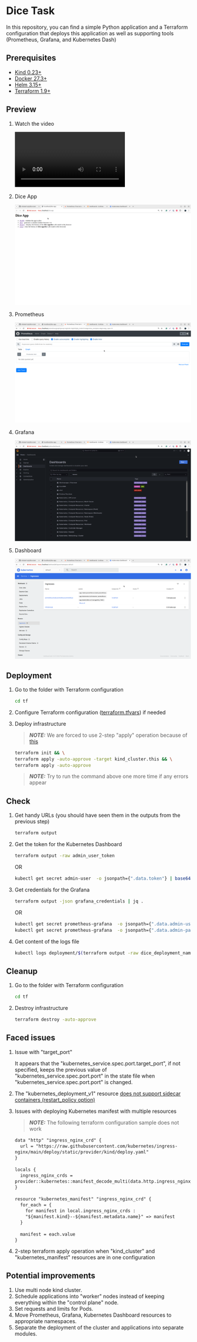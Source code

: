 # Dice Task

In this repository, you can find a simple Python application and a Terraform configuration that deploys this application as well as supporting tools (Prometheus, Grafana, and Kubernetes Dash)

## Prerequisites

* [Kind 0.23+](https://kind.sigs.k8s.io/docs/user/quick-start/#installation)
* [Docker 27.3+](https://docs.docker.com/engine/install/)
* [Helm 3.15+](https://helm.sh/docs/intro/install/)
* [Terraform 1.9+](https://developer.hashicorp.com/terraform/install)

## Preview

1. Watch the video

    ![Watch the video](https://raw.githubusercontent.com/mikalai-hryb/dice-app/main/docs/everything.webm)

2. Dice App

    ![Dice App](docs/dice-app.png)

3. Prometheus

    ![Prometheus](docs/prometheus.png)

4. Grafana

    ![Grafana](docs/grafana.png)

5. Dashboard

    ![Dashboard](docs/dashboard.png)

## Deployment

1. Go to the folder with Terraform configuration

    ```bash
    cd tf
    ```

2. Configure Terraform configuration ([terraform.tfvars](./tf/terraform.tfvars)) if needed

3. Deploy infrastructure

    > **_NOTE:_**  We are forced to use 2-step "apply" operation because of [this](https://github.com/hashicorp/terraform-provider-kubernetes/issues/1775#issuecomment-1193859982)

    ```bash
    terraform init && \
    terraform apply -auto-approve -target kind_cluster.this && \
    terraform apply -auto-approve
    ```

    > **_NOTE:_** Try to run the command above one more time if any errors appear

## Check

1. Get handy URLs (you should have seen them in the outputs from the previous step)

    ```bash
    terraform output
    ```

2. Get the token for the Kubernetes Dashboard

    ```bash
    terraform output -raw admin_user_token
    ```

    OR

    ```bash
    kubectl get secret admin-user  -o jsonpath={".data.token"} | base64 -d
    ```

3. Get credentials for the Grafana

    ```bash
    terraform output -json grafana_credentials | jq .
    ```

    OR

    ```bash
    kubectl get secret prometheus-grafana  -o jsonpath={".data.admin-user"} | base64 -d
    kubectl get secret prometheus-grafana  -o jsonpath={".data.admin-password"} | base64 -d
    ```

4. Get content of the logs file

    ```bash
    kubectl logs deployment/$(terraform output -raw dice_deployment_name) -c sidecar
    ```

## Cleanup

1. Go to the folder with Terraform configuration

    ```bash
    cd tf
    ```

2. Destroy infrastructure

    ```bash
    terraform destroy -auto-approve
    ```

## Faced issues

1. Issue with "target_port"

    It appears that the "kubernetes_service.spec.port.target_port", if not specified, keeps the previous value of "kubernetes_service.spec.port.port" in the state file when "kubernetes_service.spec.port.port" is changed.

2. The "kubernetes_deployment_v1" resource [does not support sidecar containers (restart_policy option)](https://github.com/hashicorp/terraform-provider-kubernetes/issues/2446)

3. Issues with deploying Kubernetes manifest with multiple resources

    > **_NOTE:_** The following terraform configuration sample does not work

    ```hcl
    data "http" "ingress_nginx_crd" {
      url = "https://raw.githubusercontent.com/kubernetes/ingress-nginx/main/deploy/static/provider/kind/deploy.yaml"
    }

    locals {
      ingress_nginx_crds = provider::kubernetes::manifest_decode_multi(data.http.ingress_nginx_crd.response_body)
    }

    resource "kubernetes_manifest" "ingress_nginx_crd" {
      for_each = {
        for manifest in local.ingress_nginx_crds :
        "${manifest.kind}--${manifest.metadata.name}" => manifest
      }

      manifest = each.value
    }
    ```

4. 2-step terraform apply operation when "kind_cluster" and "kubernetes_manifest" resources are in one configuration

## Potential improvements

1. Use multi node kind cluster.
2. Schedule applications into "worker" nodes instead of keeping everything within the "control plane" node.
3. Set requests and limits for Pods.
4. Move Prometheus, Grafana, Kubernetes Dashboard resources to appropriate namespaces.
5. Separate the deployment of the cluster and applications into separate modules.
